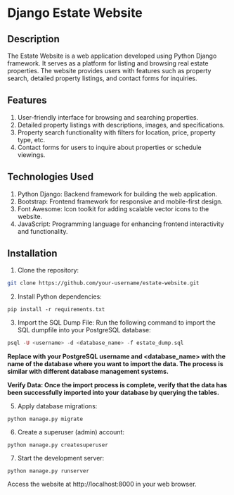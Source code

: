 # Django Estate Website
## Description

The Estate Website is a web application developed using Python Django framework. It serves as a platform for listing and browsing real estate properties. The website provides users with features such as property search, detailed property listings, and contact forms for inquiries.

## Features

1. User-friendly interface for browsing and searching properties.
2. Detailed property listings with descriptions, images, and specifications.
3. Property search functionality with filters for location, price, property type, etc.
4. Contact forms for users to inquire about properties or schedule viewings.

## Technologies Used

1. Python Django: Backend framework for building the web application.
2. Bootstrap: Frontend framework for responsive and mobile-first design.
3. Font Awesome: Icon toolkit for adding scalable vector icons to the website.
4. JavaScript: Programming language for enhancing frontend interactivity and functionality.

## Installation

1. Clone the repository:

    
```bash
git clone https://github.com/your-username/estate-website.git
```
2. Install Python dependencies:

```
pip install -r requirements.txt
```

3. Import the SQL Dump File:
    Run the following command to import the SQL dumpfile into your PostgreSQL database:

```php
psql -U <username> -d <database_name> -f estate_dump.sql
```

**Replace <username> with your PostgreSQL username and <database_name> with the name of the database where you want to import the data. The process is similar with different database management systems.**

**Verify Data: Once the import process is complete, verify that the data has been successfully imported into your database by querying the tables.** <br />

5. Apply database migrations:

```
python manage.py migrate
```

6. Create a superuser (admin) account:

```
python manage.py createsuperuser
```

7. Start the development server:

```
python manage.py runserver
```

Access the website at http://localhost:8000 in your web browser.

